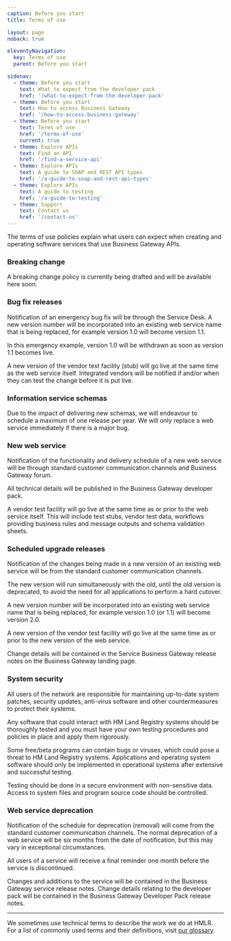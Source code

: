 ```yaml
---
caption: Before you start
title: Terms of use

layout: page
noback: true

eleventyNavigation:
  key: Terms of use
  parent: Before you start

sidenav:
  - theme: Before you start
    text: What to expect from the developer pack
    href: '/what-to-expect-from-the-developer-pack'
  - theme: Before you start
    text: How to access Business Gateway
    href: '/how-to-access-business-gateway'
  - theme: Before you start
    text: Terms of use
    href: '/terms-of-use'
    current: true
  - theme: Explore APIs
    text: Find an API
    href: '/find-a-service-api'
  - theme: Explore APIs
    text: A guide to SOAP and REST API types
    href: '/a-guide-to-soap-and-rest-api-types'
  - theme: Explore APIs
    text: A guide to testing
    href: '/a-guide-to-testing'
  - theme: Support
    text: Contact us 
    href: '/contact-us'
---
```


<div class="govuk-grid-row">
  <p class="govuk-body govuk-!-font-weight-regular govuk-!-margin-left-3">The terms of use policies explain what
    users can expect when creating and operating software services that use Business Gateway APIs.</p>
  <h3 class="govuk-heading-s govuk-!-margin-left-3">Breaking change</h3>
  <p class="govuk-body govuk-!-font-weight-regular govuk-!-margin-left-3">A breaking change policy is currently
    being drafted and will be available here soon.</p>
  <h3 class="govuk-heading-s govuk-!-margin-left-3">Bug fix releases</h3>
  <p class="govuk-body govuk-!-font-weight-regular govuk-!-margin-left-3">Notification of an emergency bug fix will
    be through the Service Desk. A new version number will be incorporated into an existing web service name that is
    being replaced, for example version 1.0 will become version 1.1.</p>
  <p class="govuk-body govuk-!-font-weight-regular govuk-!-margin-left-3">In this emergency example, version 1.0
    will be withdrawn as soon as version 1.1 becomes live.</p>
  <p class="govuk-body govuk-!-font-weight-regular govuk-!-margin-left-3">A new version of the vendor test facility
    (stub) will go live at the same time as the web service itself. Integrated vendors will be notified if and/or
    when they can test the change before it is put live.</p>
  <h3 class="govuk-heading-s govuk-!-margin-left-3">Information service schemas</h3>
  <p class="govuk-body govuk-!-font-weight-regular govuk-!-margin-left-3">Due to the impact of delivering new
    schemas, we will endeavour to schedule a maximum of one release per year. We will only replace a web service
    immediately if there is a major bug.</p>
  <h3 class="govuk-heading-s govuk-!-margin-left-3">New web service</h3>
  <p class="govuk-body govuk-!-font-weight-regular govuk-!-margin-left-3">Notification of the functionality and
    delivery schedule of a new web service will be through standard customer communication channels and Business
    Gateway forum.</p>
  <p class="govuk-body govuk-!-font-weight-regular govuk-!-margin-left-3">All technical details will be published in
    the Business Gateway developer pack.</p>
  <p class="govuk-body govuk-!-font-weight-regular govuk-!-margin-left-3">A vendor test facility will go live at the
    same time as or prior to the web service itself. This will include test stubs, vendor test data, workflows
    providing business rules and message outputs and schema validation sheets.</p>
  <h3 class="govuk-heading-s govuk-!-margin-left-3">Scheduled upgrade releases</h3>
  <p class="govuk-body govuk-!-font-weight-regular govuk-!-margin-left-3">Notification of the changes being made in
    a new version of an existing web service will be from the standard customer communication channels.</p>
  <p class="govuk-body govuk-!-font-weight-regular govuk-!-margin-left-3">The new version will run simultaneously
    with the old, until the old version is deprecated, to avoid the need for all applications to perform a hard
    cutover.</p>
  <p class="govuk-body govuk-!-font-weight-regular govuk-!-margin-left-3">A new version number will be incorporated
    into an existing web service name that is being replaced, for example version 1.0 (or 1.1) will become version
    2.0.</p>
  <p class="govuk-body govuk-!-font-weight-regular govuk-!-margin-left-3">A new version of the vendor test facility
    will go live at the same time as or prior to the new version of the web service.</p>
  <p class="govuk-body govuk-!-font-weight-regular govuk-!-margin-left-3">Change details will be contained in the
    Service Business Gateway release notes on the Business Gateway landing page.</p>
  <h3 class="govuk-heading-s govuk-!-margin-left-3">System security</h3>
  <p class="govuk-body govuk-!-font-weight-regular govuk-!-margin-left-3">All users of the network are responsible
    for maintaining up-to-date system patches, security updates, anti-virus software and other countermeasures to
    protect their systems.</p>
  <p class="govuk-body govuk-!-font-weight-regular govuk-!-margin-left-3">Any software that could interact with HM
    Land Registry systems should be thoroughly tested and you must have your own testing procedures and policies in
    place and apply them rigorously.</p>
  <p class="govuk-body govuk-!-font-weight-regular govuk-!-margin-left-3">Some free/beta programs can contain bugs
    or viruses, which could pose a threat to HM Land Registry systems. Applications and operating system software
    should only be implemented in operational systems after extensive and successful testing.</p>
  <p class="govuk-body govuk-!-font-weight-regular govuk-!-margin-left-3">Testing should be done in a secure
    environment with non-sensitive data. Access to system files and program source code should be controlled.</p>
  <h3 class="govuk-heading-s govuk-!-margin-left-3">Web service deprecation</h3>
  <p class="govuk-body govuk-!-font-weight-regular govuk-!-margin-left-3">Notification of the schedule for
    deprecation (removal) will come from the standard customer communication channels. The normal deprecation of a
    web service will be six months from the date of notification, but this may vary in exceptional circumstances.
  </p>
  <p class="govuk-body govuk-!-font-weight-regular govuk-!-margin-left-3">All users of a service will receive a
    final reminder one month before the service is discontinued.</p>
  <p class="govuk-body govuk-!-font-weight-regular govuk-!-margin-left-3">Changes and additions to the service will
    be contained in the Business Gateway service release notes. Change details relating to the developer pack will
    be contained in the Business Gateway Developer Pack release notes.</p>
  <hr class="govuk-section-break govuk-section-break--m govuk-section-break--visible">
  <p class="govuk-body govuk-!-font-weight-regular govuk-!-margin-left-3">We sometimes use technical terms to
    describe the work we do at HMLR. For a list of commonly used terms and their definitions, visit <a
      class="govuk-link" href="/glossary">our glossary</a>.</p>
</div>